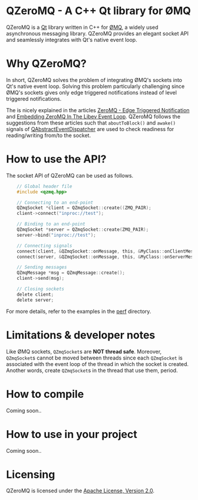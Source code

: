 # QZeroMQ - A C++ Qt library for ØMQ

QZeroMQ is a [Qt](https://www.qt.io/) library written in C++ for [ØMQ](https://zeromq.org/), a widely used asynchronous messaging library. 
QZeroMQ provides an elegant socket API and seamlessly integrates with Qt's native event loop.

# Why QZeroMQ?

In short, QZeroMQ solves the problem of integrating ØMQ's sockets into Qt's native event loop.
Solving this problem particularly challenging since ØMQ's sockets gives only edge triggered notifications instead of level triggered notifications. 

The is nicely explained in the articles [ZeroMQ - Edge Triggered Notification](https://funcptr.net/2012/09/10/zeromq---edge-triggered-notification/) and [Embedding ZeroMQ In The Libev Event Loop](https://funcptr.net/2013/04/20/embedding-zeromq-in-the-libev-event-loop/). 
QZeroMQ follows the suggestions from these articles such that ``aboutToBlock()`` and ``awake()`` signals of [QAbstractEventDispatcher](https://doc.qt.io/qt-5/qabstracteventdispatcher.html) are used to check readiness for reading/writing from/to the socket.

# How to use the API?

The socket API of QZeroMQ can be used as follows.

```c
    // Global header file
    #include <qzmq.hpp>

    // Connecting to an end-point
    QZmqSocket *client = QZmqSocket::create((ZMQ_PAIR);
    client->connect("inproc://test");

    // Binding to an end-point
    QZmqSocket *server = QZmqSocket::create(ZMQ_PAIR);
    server->bind("inproc://test");

    // Connecting signals
    connect(client, &QZmqSocket::onMessage, this, &MyClass::onClientMessage);
    connect(server, &QZmqSocket::onMessage, this, &MyClass::onServerMessage);

    // Sending messages
    QZmqMessage *msg = QZmqMessage::create();
    client->send(msg);

    // Closing sockets
    delete client;
    delete server;
```

For more details, refer to the examples in the [perf](perf) directory.

# Limitations & developer notes

Like ØMQ sockets, ``QZmqSocket``s are **NOT thread safe**.
Moreover, ``QZmqSocket``s cannot be moved between threads since each ``QZmqSocket`` is associated with the event loop of the thread in which the socket is created.
Another words, create ``QZmqSocket``s in the thread that use them, period. 

# How to compile
Coming soon..

# How to use in your project
Coming soon..

# Licensing
QZeroMQ is licensed under the [Apache License, Version 2.0](https://www.apache.org/licenses/LICENSE-2.0).